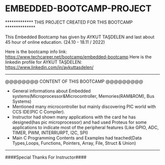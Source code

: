 # EMBEDDED-BOOTCAMP-PROJECT

************* THIS PROJECT CREATED FOR THIS BOOTCAMP **************

This Embedded Bootcamp has given by AYKUT TAŞDELEN and last about 45 hour of online education. (24.10 - 18.11 / 2022)

Here is the bootcamp info link:                   https://www.techcareer.net/bootcamp/embedded-bootcamp
Here is the linkedin profile for AYKUT TAŞDELEN:  https://www.linkedin.com/in/aykuttasdelen/

--------------------------------------------------------------------------------

@@@@@@@@ CONTENT OF THIS BOOTCAMP @@@@@@@@@

* General informations about Embedded systems(Microprocessor&Microcontroller, Memories(RAM&ROM), Bus Systems) 
* Mentioned many microcontroller but mainly discovering PIC world with CCS IDE(PIC C Compiler).
* Instructor had shown many applications with the card he has designed(has pic microprocessor) and had used Proteus for some applications to indicate most of the     peripheral features (Like GPIO, ADC, TIMER, PWM, INTERRURPT, I2C, SPI) 
* Main C Programming Contents and Examples had teached(Data Types,Loops, Functions, Pointers, Array, File, Struct & Union)

--------------------------------------------------------------------------------

####Special Thanks For Instructor####
